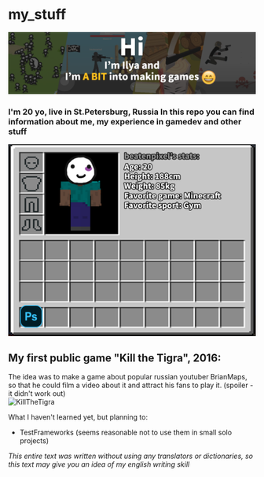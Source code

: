 # my_stuff
![Screenshot](./docs/img/title.png)
### I'm 20 yo, live in St.Petersburg, Russia In this repo you can find information about me, my experience in gamedev and other stuff
![Skills](./docs/img/skills.png)

## My first public game "Kill the Tigra", 2016:
The idea was to make a game about popular russian youtuber BrianMaps, so that he could film a video about it and attract his fans to play it. (spoiler - it didn't work out)  
![KillTheTigra](./docs/gif/KillTheTigra.gif)

What I haven't learned yet, but planning to:
- TestFrameworks (seems reasonable not to use them in small solo projects)


_This entire text was written without using any translators or dictionaries, so this text may give you an idea of my english writing skill_
